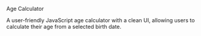 Age Calculator

A user-friendly JavaScript age calculator with a clean UI, allowing users to calculate their age from a selected birth date.
